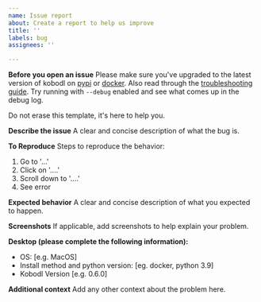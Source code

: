 ```yaml
---
name: Issue report
about: Create a report to help us improve
title: ''
labels: bug
assignees: ''

---
```


**Before you open an issue**
Please make sure you've upgraded to the latest version of kobodl on [pypi](https://pypi.org/project/kobodl/) or [docker](https://hub.docker.com/r/subdavis/kobodl).  Also read through the [troubleshooting guide](https://github.com/subdavis/kobo-book-downloader#troubleshooting).  Try running with `--debug` enabled and see what comes up in the debug log.

Do not erase this template, it's here to help you.

**Describe the issue**
A clear and concise description of what the bug is.

**To Reproduce**
Steps to reproduce the behavior:
1. Go to '...'
2. Click on '....'
3. Scroll down to '....'
4. See error

**Expected behavior**
A clear and concise description of what you expected to happen.

**Screenshots**
If applicable, add screenshots to help explain your problem.

**Desktop (please complete the following information):**
 - OS: [e.g.  MacOS]
-  Install method and python version: [eg. docker, python 3.9]
 - Kobodl Version [e.g. 0.6.0]

**Additional context**
Add any other context about the problem here.
